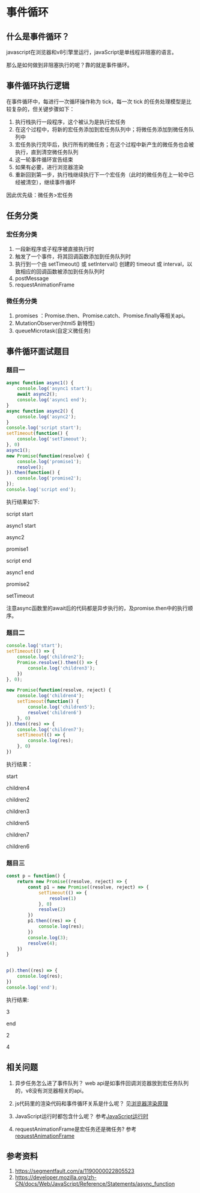 # 事件循环

## 什么是事件循环？

javascript在浏览器和v8引擎里运行，javaScript是单线程非阻塞的语言。

那么是如何做到非阻塞执行的呢？靠的就是事件循环。

## 事件循环执行逻辑

在事件循环中，每进行一次循环操作称为 tick，每一次 tick 的任务处理模型是比较复杂的，但关键步骤如下：

1. 执行栈执行一段程序，这个被认为是执行宏任务
2. 在这个过程中，将新的宏任务添加到宏任务队列中；将微任务添加到微任务队列中
3. 宏任务执行完毕后，执行所有的微任务；在这个过程中新产生的微任务也会被执行，直到清空微任务队列
4. 这一轮事件循环宣告结束
5. 如果有必要，进行浏览器渲染
6. 重新回到第一步，执行栈继续执行下一个宏任务（此时的微任务在上一轮中已经被清空），继续事件循环

因此优先级：微任务>宏任务

## 任务分类

### 宏任务分类

1. 一段新程序或子程序被直接执行时
2. 触发了一个事件，将其回调函数添加到任务队列时
3. 执行到一个由 setTimeout() 或 setInterval() 创建的 timeout 或 interval，以致相应的回调函数被添加到任务队列时
4. postMessage
5. requestAnimationFrame

### 微任务分类

1. promises ：Promise.then、Promise.catch、Promise.finally等相关api。
2. MutationObserver(html5 新特性)
3. queueMicrotask(自定义微任务)

<!-- ## node和浏览器里的事件循环的区别

node11及以后版本和浏览器里的执行顺序一致。

详细参考[nodejs事件循环](./nodejsEventloop.md) -->

## 事件循环面试题目

### 题目一

```javascript
async function async1() {
    console.log('async1 start');
    await async2();
    console.log('async1 end');
}
async function async2() {
    console.log('async2');
}
console.log('script start');
setTimeout(function() {
    console.log('setTimeout');
}, 0)
async1();
new Promise(function(resolve) {
    console.log('promise1');
    resolve();
}).then(function() {
    console.log('promise2');
});
console.log('script end');
```

执行结果如下:

script start

async1 start

async2

promise1

script end

async1 end

promise2

setTimeout

注意async函数里的await后的代码都是异步执行的，及promise.then中的执行顺序。

### 题目二

```javascript
console.log('start');
setTimeout(() => {
    console.log('children2');
    Promise.resolve().then(() => {
        console.log('children3');
    })
}, 0);

new Promise(function(resolve, reject) {
    console.log('children4');
    setTimeout(function() {
        console.log('children5');
        resolve('children6')
    }, 0)
}).then((res) => {
    console.log('children7');
    setTimeout(() => {
        console.log(res);
    }, 0)
})
```

执行结果：

start

children4

children2

children3

children5

children7

children6

### 题目三

```javascript
const p = function() {
    return new Promise((resolve, reject) => {
        const p1 = new Promise((resolve, reject) => {
            setTimeout(() => {
                resolve(1)
            }, 0)
            resolve(2)
        })
        p1.then((res) => {
            console.log(res);
        })
        console.log(3);
        resolve(4);
    })
}


p().then((res) => {
    console.log(res);
})
console.log('end');
```

执行结果:

3

end

2

4

## 相关问题

1. 异步任务怎么进了事件队列？
web api是如事件回调浏览器放到宏任务队列的，v8没有浏览器相关的api。

2. js代码里的渲染代码和事件循环关系是什么呢？
见[浏览器渲染原理](./browser.md)

3. JavaScript运行时都包含什么呢？
参考[JavaScript运行时](./runtime.md)

4. requestAnimationFrame是宏任务还是微任务?
参考[requestAnimationFrame](./requestAnimationFrame.md)

## 参考资料

1. https://segmentfault.com/a/1190000022805523
2. https://developer.mozilla.org/zh-CN/docs/Web/JavaScript/Reference/Statements/async_function
